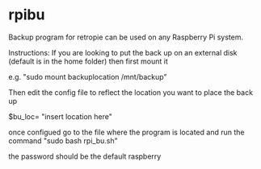 # rpibu
Backup program for retropie can be used on any Raspberry Pi system.

Instructions:
If you are looking to put the back up on an external disk (default is in the home folder) then first mount it

e.g. "sudo mount backuplocation /mnt/backup"

Then edit the config file to reflect the location you want to place the back up 

$bu_loc= "insert location here"

once configued go to the file where the program is located and run the command "sudo bash rpi_bu.sh"

the password should be the default raspberry



